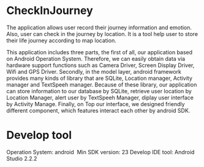 # CheckInJourney
The application allows user record their journey information and emotion. Also, user can check in the journey by location. It is a tool help user to store their life journey according to map location.

This application includes three parts, the first of all, our application based on Android Operation System. Therefore, we can easily obtain data via hardware support functions such as Camera Driver, Screen Display Driver, Wifi and GPS Driver. Secondly, in the model layer, android framework provides many kinds of library that are SQLite, Location manager, Activity manager and TextSpeeh manager. Because of these library, our application can store information to our database by SQLite, retrieve user location by Location Manager, alert user by TextSpeeh Manager, diplay user interface by Activity Manage. Finally, on Top our interface, we designed friendly different component, which features interact each other by android SDK.

# Develop tool
Operation System: android 
Min SDK version: 23
Develop IDE tool: Android Studio 2.2.2

